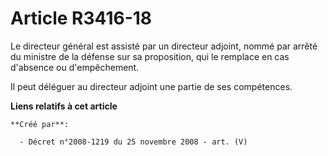 # Article R3416-18

Le directeur général est assisté par un directeur adjoint, nommé par arrêté du ministre de la défense sur sa proposition, qui
le remplace en cas d'absence ou d'empêchement.

Il peut déléguer au directeur adjoint une partie de ses compétences.

**Liens relatifs à cet article**

	**Créé par**:

	  - Décret n°2008-1219 du 25 novembre 2008 - art. (V)
